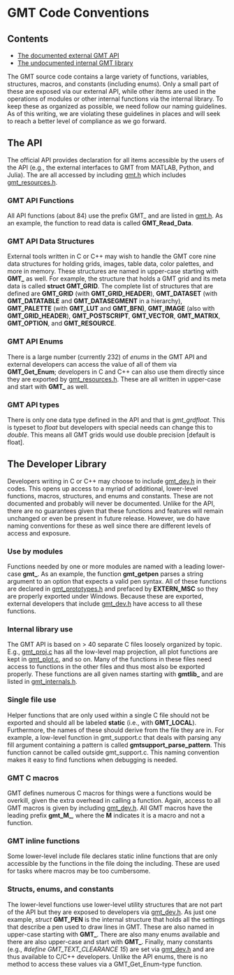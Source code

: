 # GMT Code Conventions

## Contents

* [The documented external GMT API](#the-api)
* [The undocumented internal GMT library](#the-developer-library)

The GMT source code contains a large variety of functions, variables,
structures, macros, and constants (including enums).  Only a small
part of these are exposed via our external API, while other items are used
in the operations of modules or other internal functions via the internal
library.  To keep these as organized as possible, we need follow our naming
guidelines.  As of this writing, we are violating these guidelines in places
and will seek to reach a better level of compliance as we go forward.

## The API

The official API provides declaration for all items accessible by
the users of the API (e.g., the external interfaces to GMT from
MATLAB, Python, and Julia). The are all accessed by including
[gmt.h](src/gmt.h) which includes [gmt_resources.h](src/gmt_resources.h).

### GMT API Functions

All API functions (about 84) use the prefix GMT_ and are listed in [gmt.h](src/gmt.h).
As an example, the function to read data is called **GMT_Read_Data**.


### GMT API Data Structures

External tools written in C or C++ may wish to handle the GMT core nine
data structures for holding grids, images, table data, color palettes,
and more in memory.  These structures are named in upper-case starting
with **GMT_** as well.  For example, the structure that holds a GMT grid
and its meta data is called **struct GMT_GRID**. The complete list of structures that
are defined are **GMT_GRID** (with **GMT_GRID_HEADER**), **GMT_DATASET** (with **GMT_DATATABLE** and
**GMT_DATASEGMENT** in a hierarchy), **GMT_PALETTE** (with **GMT_LUT** and **GMT_BFN)**,
**GMT_IMAGE** (also with **GMT_GRID_HEADER**), **GMT_POSTSCRIPT**, **GMT_VECTOR**, **GMT_MATRIX**,
**GMT_OPTION**, and **GMT_RESOURCE**.

### GMT API Enums

There is a large number (currently 232) of *enums* in the GMT API and external
developers can access the value of all of them via **GMT_Get_Enum**; developers
in C and C++ can also use them directly since they are exported by [gmt_resources.h](src/gmt_resources.h).
These are all written in upper-case and start with **GMT_** as well.

### GMT API types

There is only one data type defined in the API and that is *gmt_grdfloat*.  This
is typeset to *float* but developers with special needs can change this to *double*.
This means all GMT grids would use double precision [default is float].

## The Developer Library

Developers writing in C or C++ may choose to include [gmt_dev.h](src/gmt_dev.h)
in their codes. This opens up access to a myriad of additional, lower-level functions,
macros, structures, and enums and constants.  These are not documented and
probably will never be documented.  Unlike for the API, there are no guarantees given that
these functions and features will remain unchanged or even be present in future release.
However, we do have naming conventions for these as well since there are different levels
of access and exposure.

### Use by modules

Functions needed by one or more modules are named with a leading lower-case
**gmt_**.  As an example, the function **gmt_getpen** parses a string argument to an
option that expects a valid pen syntax.  All of these functions are declared
in [gmt_prototypes.h](src/gmt_prototypes.h)
and prefaced by **EXTERN_MSC** so they are properly exported
under Windows.  Because these are exported, external developers that include
[gmt_dev.h](src/gmt_dev.h) have access to all these functions.

### Internal library use

The GMT API is based on > 40 separate C files loosely organized by topic.
E.g., [gmt_proj.c](src/gmt_proj.c) has all the low-level map projection, all plot functions are kept in
[gmt_plot.c](src/gmt_plot.c), and so on. Many of the functions in these files need
access to functions in the other files and thus most also be exported properly.
These functions are all given names starting with **gmtlib_** and are listed
in [gmt_internals.h](src/gmt_internals.h).

### Single file use

Helper functions that are only used within a single C file should not be
exported and should all be labeled **static** (i.e., with **GMT_LOCAL**).  Furthermore,
the names of these should derive from the file they are in.  For example,
a low-level function in gmt_support.c that deals with parsing any fill
argument containing a pattern is called **gmtsupport_parse_pattern**.  This
function cannot be called outside gmt_support.c.  This naming convention makes
it easy to find functions when debugging is needed.

### GMT C macros

GMT defines numerous C macros for things were a functions would be overkill, given
the extra overhead in calling a function.  Again, access to all GMT macros is given by
including [gmt_dev.h](src/gmt_dev.h).
All GMT macros have the leading prefix **gmt_M_**, where the **M** indicates it is a macro
and not a function.

### GMT inline functions

Some lower-level include file declares static inline functions that are only accessible
by the functions in the file doing the including. These are used for tasks where macros
may be too cumbersome.

### Structs, enums, and constants

The lower-level functions use lower-level utility structures that are not
part of the API but they are exposed to developers via [gmt_dev.h](src/gmt_dev.h).
As just one example, *struct* **GMT_PEN** is the internal structure that holds all the
settings that describe a pen used to draw lines in GMT.  These are also
named in upper-case starting with **GMT_**.  There are also many enums available
and there are also upper-case and start with **GMT_**.  Finally, many constants
(e.g., *#define GMT_TEXT_CLEARANCE 15*) are set via [gmt_dev.h](src/gmt_dev.h)
and are thus available to C/C++ developers.  Unlike the API enums, there is no method
to access these values via a GMT_Get_Enum-type function.
